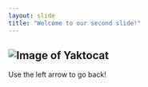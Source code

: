 ```yaml
---
layout: slide
title: "Welcome to our second slide!"
---
```

![Image of Yaktocat](https://octodex.github.com/images/yaktocat.png)
---
Use the left arrow to go back!

